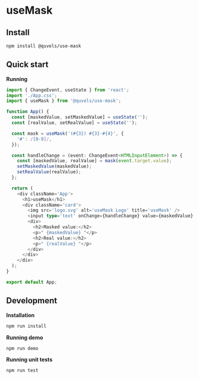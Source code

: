 # useMask

## Install

```sh
npm install @quvels/use-mask
```

## Quick start

**Running**

```typescript
import { ChangeEvent, useState } from 'react';
import './App.css';
import { useMask } from '@quvels/use-mask';

function App() {
  const [maskedValue, setMaskedValue] = useState('');
  const [realValue, setRealValue] = useState('');

  const mask = useMask('(#{3}) #{3}-#{4}', {
    '#': /[0-9]/,
  });

  const handleChange = (event: ChangeEvent<HTMLInputElement>) => {
    const [maskedValue, realValue] = mask(event.target.value);
    setMaskedValue(maskedValue);
    setRealValue(realValue);
  };

  return (
    <div className='App'>
      <h1>useMask</h1>
      <div className='card'>
        <img src='logo.svg' alt='useMask Logo' title='useMask' />
        <input type='text' onChange={handleChange} value={maskedValue} />
        <div>
          <h2>Masked value:</h2>
          <p>" {maskedValue} "</p>
          <h2>Real value:</h2>
          <p>" {realValue} "</p>
        </div>
      </div>
    </div>
  );
}

export default App;
```

## Development

**Installation**

```sh
npm run install
```

**Running demo**

```sh
npm run demo
```

**Running unit tests**

```sh
npm run test
```
